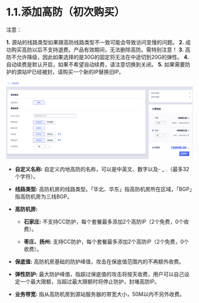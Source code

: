 

# 1.1.添加高防（初次购买）

注意：

**1.** 源站的线路类型如果跟高防线路类型不一致可能会导致访问变慢的问题。
**2.** 成功购买高防以后不支持退费。产品有效期间，无法删除高防。需特别注意！
**3.** 高防不允许降级，因此如果选择的是30G的固定将无法在中途切到20G的弹性。
**4.** 自动续费是默认开启，如果不希望自动续费，请注意切换到关闭。
**5.** 如果需要防护的源站IP已经被封，请购买一个新的IP替换旧IP。

![](/images/uads/opintro/addBGP.png)

- **自定义名称:** 自定义内地高防的名称，可以是中英文、数字以及- \_ .（最多32个字符）。

- **线路类型:** 高防机房的线路类型。「华北、华东」指高防机房所在区域，「BGP」指高防机房为三线BGP。

- **高防机房:**

    - **石家庄:** 不支持CC防护，每个套餐最多添加2个高防IP（2个免费，0个收费）。
    
    - **枣庄、扬州:** 支持CC防护，每个套餐最多添加2个高防IP（2个免费，0个收费）。

- **保底值:** 高防机房基础的防护峰值，攻击在保底值范围内的不再额外收费。

- **弹性防护:** 最大防护峰值，指超过保底值的攻击将按天收费，用户可以自己设定一个最大限额，当超过最大限额时将停止防护，封堵高防IP。

- **业务带宽:** 指从高防机房到源站服务器的带宽大小，50M以内不另外收费。
